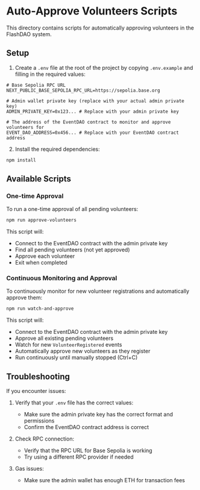 # Auto-Approve Volunteers Scripts

This directory contains scripts for automatically approving volunteers in the FlashDAO system.

## Setup

1. Create a `.env` file at the root of the project by copying `.env.example` and filling in the required values:

```
# Base Sepolia RPC URL
NEXT_PUBLIC_BASE_SEPOLIA_RPC_URL=https://sepolia.base.org

# Admin wallet private key (replace with your actual admin private key)
ADMIN_PRIVATE_KEY=0x123... # Replace with your admin private key

# The address of the EventDAO contract to monitor and approve volunteers for
EVENT_DAO_ADDRESS=0x456... # Replace with your EventDAO contract address
```

2. Install the required dependencies:

```bash
npm install
```

## Available Scripts

### One-time Approval

To run a one-time approval of all pending volunteers:

```bash
npm run approve-volunteers
```

This script will:
- Connect to the EventDAO contract with the admin private key
- Find all pending volunteers (not yet approved)
- Approve each volunteer
- Exit when completed

### Continuous Monitoring and Approval

To continuously monitor for new volunteer registrations and automatically approve them:

```bash
npm run watch-and-approve
```

This script will:
- Connect to the EventDAO contract with the admin private key
- Approve all existing pending volunteers
- Watch for new `VolunteerRegistered` events
- Automatically approve new volunteers as they register
- Run continuously until manually stopped (Ctrl+C)

## Troubleshooting

If you encounter issues:

1. Verify that your `.env` file has the correct values:
   - Make sure the admin private key has the correct format and permissions
   - Confirm the EventDAO contract address is correct

2. Check RPC connection:
   - Verify that the RPC URL for Base Sepolia is working
   - Try using a different RPC provider if needed

3. Gas issues:
   - Make sure the admin wallet has enough ETH for transaction fees 